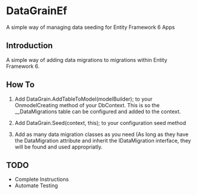 # DataGrainEf
A simple way of managing data seeding for Entity Framework 6 Apps

## Introduction
A simple way of adding data migrations to migrations within Entity Framework 6.

## How To
1) Add DataGrain.AddTableToModel(modelBuilder); to your OnmodelCreating method of your DbContext. This is so the __DataMigrations table can be configured and added to the context.

2) Add DataGrain<TContext>.Seed(context, this); to your configuration seed method

3) Add as many data migration classes as you need (As long as they have the DataMigration attribute and inherit the IDataMigration<TContext> interface, they will be found and used appropriatly.

## TODO
 - Complete Instructions
 - Automate Testing
